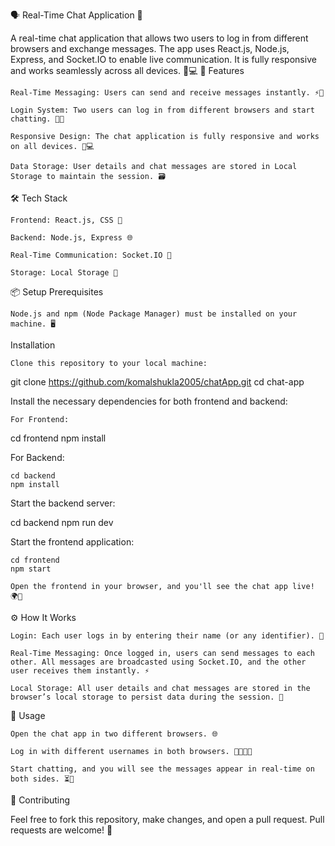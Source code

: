 🗣️ Real-Time Chat Application 💬

A real-time chat application that allows two users to log in from different browsers and exchange messages. The app uses React.js, Node.js, Express, and Socket.IO to enable live communication. It is fully responsive and works seamlessly across all devices. 📱💻
🚀 Features

    Real-Time Messaging: Users can send and receive messages instantly. ⚡💌

    Login System: Two users can log in from different browsers and start chatting. 🔑👥

    Responsive Design: The chat application is fully responsive and works on all devices. 📲💻

    Data Storage: User details and chat messages are stored in Local Storage to maintain the session. 🗃️

🛠️ Tech Stack

    Frontend: React.js, CSS 🎨

    Backend: Node.js, Express 🌐

    Real-Time Communication: Socket.IO 🔗

    Storage: Local Storage 💾

📦 Setup
Prerequisites

    Node.js and npm (Node Package Manager) must be installed on your machine. 🖥️

Installation

    Clone this repository to your local machine:

git clone https://github.com/komalshukla2005/chatApp.git
cd chat-app

Install the necessary dependencies for both frontend and backend:

    For Frontend:

cd frontend
npm install

For Backend:

    cd backend
    npm install

Start the backend server:

cd backend
npm run dev

Start the frontend application:

    cd frontend
    npm start

    Open the frontend in your browser, and you'll see the chat app live! 🌍💬

⚙️ How It Works

    Login: Each user logs in by entering their name (or any identifier). 🔑

    Real-Time Messaging: Once logged in, users can send messages to each other. All messages are broadcasted using Socket.IO, and the other user receives them instantly. ⚡

    Local Storage: All user details and chat messages are stored in the browser’s local storage to persist data during the session. 💾

👥 Usage

    Open the chat app in two different browsers. 🌐

    Log in with different usernames in both browsers. 🧑‍💻🧑‍💻

    Start chatting, and you will see the messages appear in real-time on both sides. ⏳💬

🤝 Contributing

Feel free to fork this repository, make changes, and open a pull request. Pull requests are welcome! 🎉
